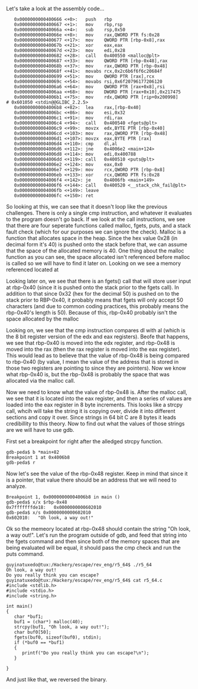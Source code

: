 Let's take a look at the assembly code...

```
   0x0000000000400666 <+0>:   push   rbp
   0x0000000000400667 <+1>:   mov    rbp,rsp
   0x000000000040066a <+4>:   sub    rsp,0x50
   0x000000000040066e <+8>:   mov    rax,QWORD PTR fs:0x28
   0x0000000000400677 <+17>:  mov    QWORD PTR [rbp-0x8],rax
   0x000000000040067b <+21>:  xor    eax,eax
   0x000000000040067d <+23>:  mov    edi,0x28
   0x0000000000400682 <+28>:  call   0x400550 <malloc@plt>
   0x0000000000400687 <+33>:  mov    QWORD PTR [rbp-0x48],rax
   0x000000000040068b <+37>:  mov    rax,QWORD PTR [rbp-0x48]
   0x000000000040068f <+41>:  movabs rcx,0x2c6b6f6f6c20684f
   0x0000000000400699 <+51>:  mov    QWORD PTR [rax],rcx
   0x000000000040069c <+54>:  movabs rsi,0x6f20796177206120
   0x00000000004006a6 <+64>:  mov    QWORD PTR [rax+0x8],rsi
   0x00000000004006aa <+68>:  mov    DWORD PTR [rax+0x10],0x217475
   0x00000000004006b1 <+75>:  mov    rdx,QWORD PTR [rip+0x200998]        # 0x601050 <stdin@@GLIBC_2.2.5>
   0x00000000004006b8 <+82>:  lea    rax,[rbp-0x40]
   0x00000000004006bc <+86>:  mov    esi,0x32
   0x00000000004006c1 <+91>:  mov    rdi,rax
   0x00000000004006c4 <+94>:  call   0x400540 <fgets@plt>
   0x00000000004006c9 <+99>:  movzx  edx,BYTE PTR [rbp-0x40]
   0x00000000004006cd <+103>: mov    rax,QWORD PTR [rbp-0x48]
   0x00000000004006d1 <+107>: movzx  eax,BYTE PTR [rax]
   0x00000000004006d4 <+110>: cmp    dl,al
   0x00000000004006d6 <+112>: jne    0x4006e2 <main+124>
   0x00000000004006d8 <+114>: mov    edi,0x400788
   0x00000000004006dd <+119>: call   0x400510 <puts@plt>
   0x00000000004006e2 <+124>: mov    eax,0x0
   0x00000000004006e7 <+129>: mov    rcx,QWORD PTR [rbp-0x8]
   0x00000000004006eb <+133>: xor    rcx,QWORD PTR fs:0x28
   0x00000000004006f4 <+142>: je     0x4006fb <main+149>
   0x00000000004006f6 <+144>: call   0x400520 <__stack_chk_fail@plt>
   0x00000000004006fb <+149>: leave  
   0x00000000004006fc <+150>: ret    
```

So looking at this, we can see that it doesn't loop like the previous challenges. There is only a single cmp instruction, and whatever it evaluates to the program doesn't go back. If we look at the call instructions, we see that there are four seperate functions called malloc, fgets, puts, and a stack fault check (which for our purposes we can ignore the check). Malloc is a function that allocates space in the heap. Since the hex value 0x28 (in decimal form it's 40) is pushed onto the stack before that, we can assume that the space of the allocated memory is 40. One thing about the malloc function as you can see, the space allocated isn't referenced before malloc is called so we will have to find it later on. Looking on we see a memory referenced located at 

Looking later on, we see that there is an fgets() call that will store user input at rbp-0x40 (since it is pushed onto the stack prior to the fgets call). In addition to that since 0x32 (hex for the decimal 50) is pushed on to the stack prior to RBP-0x40, it probably means that fgets will only accept 50 characters (and due to common coding practices, this probably means the rbp-0x40's length is 50). Because of this, rbp-0x40 probably isn't the space allocated by the malloc 

Looking on, we see that the cmp instruction compares dl with al (which is the 8 bit register version of the edx and eax registers). Beofe that happens, we see that rbp-0x40 is moved into the edx register, and rbp-0x48 is moved into the rax (then the rax register is moved into the eax register). This would lead as to believe that the value of rbp-0x48 is being compared to rbp-0x40 (by value, I mean the value of the address that is stored in those two registers are pointing to since they are pointers). Now we know what rbp-0x40 is, but the rbp-0x48 is probably the space that was allocated via the malloc call. 

Now we need to know what the value of rbp-0x48 is. After the malloc call, we see that it is located into the eax register, and then a series of values are loaded into the eax register in 8 byte increments. This looks like a strcpy call, whcih will take the string it is copying over, divide it into different sections and copy it over. Since strings in 64 bit C are 8 bytes it leads credibillity to this theory. Now to find out what the values of those strings are we will have to use gdb.

First set a breakpoint for right after the alledged strcpy function.
```
gdb-peda$ b *main+82
Breakpoint 1 at 0x4006b8
gdb-peda$ r

```

Now let's see the value of the rbp-0x48 register. Keep in mind that since it is a pointer, that value there should be an address that we will need to analyze.
```
Breakpoint 1, 0x00000000004006b8 in main ()
gdb-peda$ x/x $rbp-0x48
0x7fffffffde18:   0x0000000000602010
gdb-peda$ x/s 0x0000000000602010
0x602010:   "Oh look, a way out!"
```

Ok so the memeory located at rbp-0x48 should contain the string "Oh look, a way out!". Let's run the program outside of gdb, and feed that string into the fgets command and then since both of the memory spaces that are being evaluated will be equal, it should pass the cmp check and run the puts command.

```
guyinatuxedo@tux:/Hackery/escape/rev_eng/r5_64$ ./r5_64 
Oh look, a way out!
Do you really think you can escape?
guyinatuxedo@tux:/Hackery/escape/rev_eng/r5_64$ cat r5_64.c
#include <stdlib.h>
#include <stdio.h>
#include <string.h>

int main()
{
   char *buf1;
   buf1 = (char*) malloc(40);
   strcpy(buf1, "Oh look, a way out!");
   char buf0[50];
   fgets(buf0, sizeof(buf0), stdin);
   if (*buf0 == *buf1)
   {
      printf("Do you really think you can escape?\n");   
   }

}
```

And just like that, we reversed the binary.

